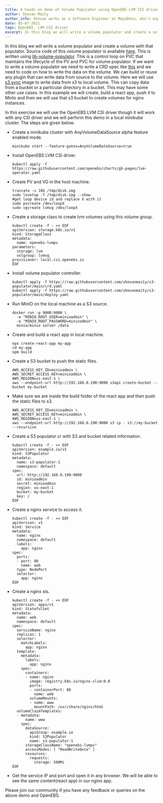 ```yaml
---
title: A hands on demo of Volume Populator using OpenEBS LVM CSI driver
author: Shovan Maity
author_info: Shovan works as a Software Engineer at MayaData, who's experienced in Load Balancer, gRPC, WebSocket, REST APIs, and has good hands-on experience on Kubernetes. In his free time, Shovan likes to read blogs on distributed systems. He also likes Travelling and Photography.
date: 05-07-2021
tags: OpenEBS, LVM CSI driver
excerpt: In this blog we will write a volume populator and create a volume with that populator. This is written using lib-volume-populator. This is a control loop on PVC that maintains the lifecycle of the PV and PVC for volume populator.
---
```


In this blog we will write a volume populator and create a volume with that populator. Source code of this volume populator is available [here](https://github.com/shovanmaity/s3-populator). This is written using [lib-volume-populator](https://github.com/kubernetes-csi/lib-volume-populator). This is a control loop on PVC that maintains the lifecycle of the PV and PVC for volume populator. If we want to write a volume populator we need to write a CRD spec like [this](https://github.com/shovanmaity/s3-populator/blob/main/types.go) and we need to code on how to write the data on the volume. We can build or reuse any plugin that can write data from source to the volume. Here we will use [s3 sync](https://github.com/shovanmaity/s3-sync) image to write data from s3 to local volume. This can copy data from a bucket or a particular directory in a bucket. This may have some other use cases. In this example we will create, build a react app, push it to MinIo and then we will use that s3 bucket to create volumes for nginx instances.

In this exercise we will use the OpenEBS LVM CSI driver though it will work with any CSI driver and we will perform this demo in a local minikube cluster. The steps are given below.  

*   Create a minikube cluster with AnyVolumeDataSource alpha feature enabled mode.
    
    ```
    minikube start --feature-gates=AnyVolumeDataSource=true
    ```

*   Install OpenEBS LVM CSI driver.
    
    ```
    kubectl apply -f https://raw.githubusercontent.com/openebs/charts/gh-pages/lvm-operator.yaml
    ```

*   Create PV and VG in the host machine.
    
    ```
    truncate -s 10G /tmp/disk.img
    sudo losetup -f /tmp/disk.img --show
    #get loop device id and replace X with it
    sudo pvcreate /dev/loopX
    sudo vgcreate lvmvg /dev/loopX
    ```

*   Create a storage class to create lvm volumes using this volume group.

    ```    
    kubectl create -f - << EOF
    apiVersion: storage.k8s.io/v1
    kind: StorageClass
    metadata:
      name: openebs-lvmpv
    parameters:
      storage: lvm
      volgroup: lvmvg
    provisioner: local.csi.openebs.io
    EOF
    ```

*   Install volume populator controller.

    ```    
    kubectl apply -f https://raw.githubusercontent.com/shovanmaity/s3-populator/main/crd.yaml
    kubectl apply -f https://raw.githubusercontent.com/shovanmaity/s3-populator/main/deploy.yaml
    ```

*   Run MinIO on the local machine as a S3 source.

    ```
    docker run -p 9000:9000 \
      -e "MINIO_ROOT_USER=minioadmin" \
      -e "MINIO_ROOT_PASSWORD=minioadmin" \
      minio/minio server /data
    ```

*   Create and build a react app in local machine.
    
    ```
    npx create-react-app my-app
    cd my-app
    npm build
    ```

*   Create a S3 bucket to push the static files.
    
    ```
    AWS_ACCESS_KEY_ID=minioadmin \
    AWS_SECRET_ACCESS_KEY=minioadmin \
    AWS_REGION=us-east-1 \
    aws --endpoint-url http://192.168.0.190:9000 s3api create-bucket --bucket my-bucket
    ```

*   Make sure we are inside the build folder of the react app and then push the static files to s3.
    
    ```
    AWS_ACCESS_KEY_ID=minioadmin \
    AWS_SECRET_ACCESS_KEY=minioadmin \
    AWS_REGION=us-east-1 \
    aws --endpoint-url http://192.168.0.190:9000 s3 cp . s3://my-bucket --recursive
    ```

*   Create a S3 populator cr with S3 and bucket related information.

    ```
    kubectl create -f - << EOF
    apiVersion: example.io/v1
    kind: S3Populator
    metadata:
      name: s3-populator-1
      namespace: default
    spec:
      url: http://192.168.0.190:9000
      id: minioadmin
      secret: minioadmin
      region: us-east-1
      bucket: my-bucket
      key: /
    EOF
    ```

*   Create a nginx service to access it.
    
    ```
    kubectl create -f - << EOF
    apiVersion: v1
    kind: Service
    metadata:
      name: nginx
      namespace: default
      labels:
        app: nginx
    spec:
      ports:
      - port: 80
        name: web
      type: NodePort
      selector:
        app: nginx
    EOF
    ```

*   Create a nginx sts.
    
    ```
    kubectl create -f - << EOF
    apiVersion: apps/v1
    kind: StatefulSet
    metadata:
      name: web
      namespace: default
    spec:
      serviceName: nginx
      replicas: 1
      selector:
        matchLabels:
          app: nginx
      template:
        metadata:
          labels:
            app: nginx
        spec:
          containers:
          - name: nginx
            image: registry.k8s.io/nginx-slim:0.8
            ports:
            - containerPort: 80
              name: web
            volumeMounts:
            - name: www
              mountPath: /usr/share/nginx/html
      volumeClaimTemplates:
      - metadata:
          name: www
        spec:
          dataSource:
            apiGroup: example.io
            kind: S3Populator
            name: s3-populator-1
          storageClassName: "openebs-lvmpv"
          accessModes: [ "ReadWriteOnce" ]
          resources:
            requests:
              storage: 500Mi
    EOF
    ```

*   Get the service IP and port and open it in any browser. We will be able to see the same content(react app) in our nginx app.

Please join our community if you have any feedback or queries on the above demo and OpenEBS.